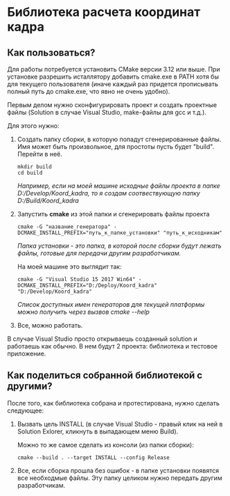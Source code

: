 Библиотека расчета координат кадра
==================================

Как пользоваться?
-----------------

Для работы потребуется установить СMake версии 3.12 или выше. При установке
разрешить исталлятору добавить cmake.exe в PATH хотя бы для текущего
пользователя (иначе каждый раз придется прописывать полный путь до cmake.exe,
что явно не очень удобно).

Первым делом нужно сконфигурировать проект и создать проектные файлы (Solution в
случае Visual Studio, make-файлы для gcc и т.д.).

Для этого нужно:

1. Создать папку сборки, в которую попадут сгенерированные файлы. Имя может быть произвольное, для простоты пусть будет "build". Перейти в неё.

    ```
    mkdir build
    cd build
    ```

    *Например, если на моей машине исходные файлы проекта в папке D:/Develop/Koord_kadra, то я создам соотвествующую папку D:/Build/Koord_kadra*

2. Запустить **cmake** из этой папки и сгенерировать файлы проекта
    ```
    cmake -G "название_генератора" -DCMAKE_INSTALL_PREFIX="путь_к_папке_установки" "путь_к_исходникам"
    ```
    *Папка установки - это папка, в которой после сборки будут лежать файлы, готовые для передачи другим разработчикам.*

    На моей машине это выглядит так:
    ```
    cmake -G "Visual Studio 15 2017 Win64" -DCMAKE_INSTALL_PREFIX="D:/Deploy/Koord_kadra" "D:/Develop/Koord_kadra"
    ```
    *Список доступных имен генераторов для текущей платформы можно получить через вызвов cmake --help*

3. Все, можно работать.

В случае Visual Studio просто открываешь созданный solution и работаешь как обычно. В нем будут 2 проекта: библиотека и тестовое приложение.

Как поделиться собранной библиотекой с другими?
-----------------------------------------------

После того, как библиотека собрана и протестирована, нужно сделать следующее:

1. Вызвать цель INSTALL (в случае Visual Studio - правый клик на ней в Solution Exlorer, кликнуть в выпадающем меню Build).

    Можно то же самое сделать из консоли (из папки сборки):
    ```
    cmake --build . --target INSTALL --config Release
    ```

2. Все, если сборка прошла без ошибок - в папке установки появятся все необходмые файлы. Эту папку целиком нужно передать другим разработчикам.